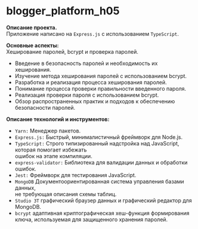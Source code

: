 # blogger_platform_h05
**Описание проекта.**   
Приложение написано на ``Express.js`` с использованием ``TypeScript``.

**Основные аспекты:**  
Хеширование паролей, bcrypt и проверка паролей.
    
- Введение в безопасность паролей и необходимость их хеширования.
- Изучение метода хеширования паролей с использованием bcrypt.
- Разработка и реализация процесса хеширования паролей.
- Понимание процесса проверки правильности введенного пароля.
- Реализация проверки пароля с использованием bcrypt.
- Обзор распространенных практик и подходов к обеспечению безопасности паролей.


**Описание технологий и инструментов:**

- ``Yarn:`` Менеджер пакетов.
- ``Express.js:`` Быстрый, минималистичный фреймворк для Node.js.
- ``TypeScript:`` Строго типизированный надстройка над JavaScript, которая помогает избежать  
ошибок на этапе компиляции.
- ``express-validator:`` Библиотека для валидации данных и обработки ошибок.
- ``Jest:`` Фреймворк для тестирования JavaScript.
- ``MongoDB`` Документоориентированная система управления базами данных,  
не требующая описания схемы таблиц.
- ``Studio 3T`` графический браузер данных и графический редактор для MongoDB.
- ``bcrypt`` адаптивная криптографическая хеш-функция формирования ключа, используемая для защищенного хранения паролей. 